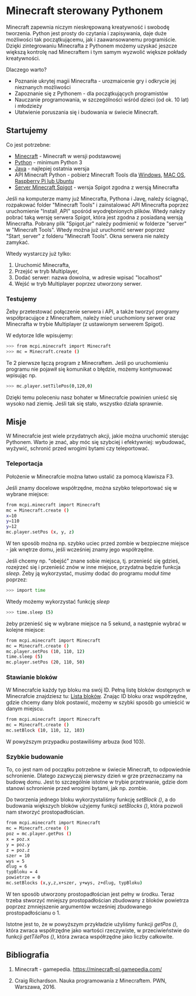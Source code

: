 # Minecraft sterowany Pythonem

Minecraft zapewnia niczym nieskrępowaną kreatywność i swobodę tworzenia.
Python jest prosty do czytania i zapisywania, daje duże możliwości tak
początkującemu, jak i zaawansowanemu programiście. Dzięki zintegrowaniu
Minecrafta z Pythonem możemy uzyskać jeszcze większą kontrolę nad Minecraftem
i tym samym wyzwolić większe pokłady kreatywności.


Dlaczego warto?

  - Poznanie ukrytej magii Minecrafta - urozmaicenie gry i odkrycie jej nieznanych możliwości
  - Zapoznanie się z Pythonem - dla początkujących programistów
  - Nauczanie programowania, w szczególności wśród dzieci (od ok. 10 lat) i młodzieży
  - Ułatwienie poruszania się i budowania w świecie Minecraft.

## Startujemy

Co jest potrzebne:
  - [Minecraft] - Minecraft w wersji podstawowej
  - [Python] - minimum Python 3
  - [Java] - najlepiej ostatnia wersja
  - API Minecraft Python - pobierz Minecraft Tools dla [Windows], [MAC OS], [Raspberry Pi lub Ubuntu]
  - [Server Minecraft Spigot] - wersja Spigot zgodna z wersją Minecrafta

Jeśli na komputerze mamy już Minecrafta, Pythona i Javę, należy ściągnąć,
rozpakować folder "Minecraft Tools" i zainstalować API Minecrafta poprzez
uruchomienie "Install`_`API" spośród wyodrębnionych plików. Wtedy należy
pobrać taką wersję serwera Spigot, która jest zgodna z posiadaną wersją
Minecrafta. Pobrany plik "Spigot.jar" należy podmienić w folderze "server"
w "Minecraft Tools". Wtedy można już uruchomić serwer poprzez "Start`_`server"
z folderu "Minecraft Tools". Okna serwera nie należy zamykać.

Wtedy wystarczy już tylko:
1) Uruchomić Minecrafta, 
2) Przejść w tryb Multiplayer,
3) Dodać serwer: nazwa dowolna, w adresie wpisać "localhost"
4) Wejść w tryb Multiplayer poprzez utworzony serwer.

### Testujemy

Żeby przetestować połączenie serwera i API, a także tworzyć programy
współpracujące z Minecraftem, należy mieć uruchomiony serwer oraz Minecrafta
w trybie Multiplayer (z ustawionym serwerem Spigot).

W edytorze Idle wpisujemy:
```sh
>>> from mcpi.minecraft import Minecraft
>>> mc = Minecraft.create ()
```
Te 2 pierwsze łączą program z Minecraftem. Jeśli po uruchomieniu programu
nie pojawił się komunikat o błędzie, możemy kontynuować wpisując np.

```sh
>>> mc.player.setTilePos(0,120,0)
```
Dzięki temu poleceniu nasz bohater w Minecrafcie powinien unieść się wysoko
nad ziemię. Jeśli tak się stało, wszystko działa sprawnie.

## Misje

W Minecrafcie jest wiele przydatnych akcji, jakie można uruchomić sterując
Pythonem. Warto je znać, aby móc się szybciej i efektywniej: wybudować,
wyżywić, schronić przed wrogimi bytami czy teleportować.

### Teleportacja

Położenie w Minecrafcie można łatwo ustalić za pomocą klawisza F3.

Jeśli znamy docelowe współrzędne, można szybko teleportować się w wybrane miejsce:

```sh
from mcpi.minecraft import Minecraft
mc = Minecraft.create ()
x=10
y=110
y=12
mc.player.setPos (x, y, z)
```

W ten sposób można np. szybko uciec przed zombie w bezpieczne miejsce - jak
wnętrze domu, jeśli wcześniej znamy jego współrzędne.

Jeśli chcemy np. "obejść" znane sobie miejsca, tj. przenieść się gdzieś,
rozejrzeć się i przenieść znów w inne miejsce, przydatna będzie funkcja
*sleep*. Żeby ją wykorzystać, musimy dodać do programu moduł *time* poprzez:

```sh
>>> import time
```

Wtedy możemy wykorzystać funkcję *sleep*
```sh
>>> time.sleep (5)
```
żeby przenieść się w wybrane miejsce na 5 sekund, a następnie wybrać w kolejne miejsce:
```sh
from mcpi.minecraft import Minecraft
mc = Minecraft.create ()
mc.player.setPos (10, 110, 12)
time.sleep (5)
mc.player.setPos (20, 110, 50)
```

### Stawianie bloków

W Minecrafcie każdy typ bloku ma swój ID. Pełną listę bloków dostępnych
w Minecrafcie znajdziesz tu: [Lista bloków]. Znając ID bloku oraz współrzędne,
gdzie chcemy dany blok postawić, możemy w szybki sposób go umieścić
w danym miejscu.

```sh
from mcpi.minecraft import Minecraft
mc = Minecraft.create ()
mc.setBlock (10, 110, 12, 103)
```
W powyższym przypadku postawiliśmy arbuza (kod 103). 

### Szybkie budowanie

To, co jest nam od początku potrzebne w świecie Minecraft, to odpowiednie
schronienie. Dlatego zazwyczaj pierwszy dzień w grze przeznaczamy na budowę
domu. Jest to szczególnie istotne w trybie przetrwanie, gdzie dom stanowi
schronienie przed wrogimi bytami, jak np. zombie.

Do tworzenia jednego bloku wykorzystaliśmy funkcję *setBlock ()*,
a do budowania większych bloków użyjemy funkcji *setBlocks ()*,
która pozwoli nam stworzyć prostopadłościan.

```sh
from mcpi.minecraft import Minecraft
mc = Minecraft.create ()
poz = mc.player.getPos ()
x = poz.x
y = poz.y
z = poz.z
szer = 10
wys = 5
dlug = 6
typBloku = 4
powietrze = 0
mc.setBlocks (x,y,z,x+szer, y+wys, z+dlug, typBloku)
```

W ten sposób utworzony prostopadłościan jest pełny w środku. Teraz trzeba
stworzyć mniejszy prostopadłościan zbudowany z bloków powietrza
poprzez zmniejszenie argumentów wcześniej zbudowanego prostopadłościanu o 1. 

Istotne jest to, że w powyższym przykładzie użyliśmy funkcji *getPos ()*,
która zwraca współrzędne jako wartości rzeczywiste, w przeciwieństwie
do funkcji *getTilePos ()*, która zwraca współrzędne jako liczby całkowite. 

## Bibliografia

1. Minecraft - gamepedia. https://minecraft-pl.gamepedia.com/
2. Craig Richardson. Nauka programowania z Minecraftem. PWN, Warszawa, 2016.

   [Minecraft]: <[https://minecraft.net/en-us/download/]>
   [Python]: <https://www.python.org/downloads/>
   [Java]: <https://www.java.com/en/download/>
   [Windows]: <https://sourceforge.net/projects/python-with-minecraft-windows/>
   [MAC OS]: <https://sourceforge.net/projects/python-with-minecraft-mac/files/?source=navbar>
   [Raspberry Pi lub Ubuntu]: <https://github.com/py3minepi/py3minepi>
   [Raspberry Juice]: <https://dev.bukkit.org/projects/raspberryjuice>
   [Server Minecraft Spigot]: <https://getbukkit.org/spigot>
   [Lista bloków]: <http://minecraft-pl.gamepedia.com/Warto%C5%9Bci_danych>
   [Minecraft - gamepedia]: <http://minecraft-pl.gamepedia.com/Warto%C5%9Bci_danych>
